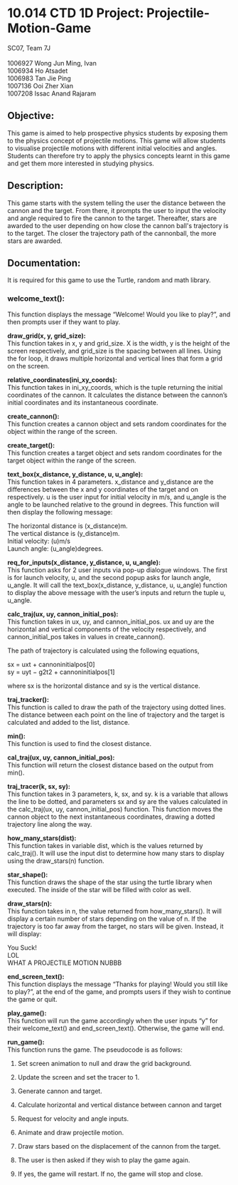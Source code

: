 # 10.014 CTD 1D Project: Projectile-Motion-Game

SC07, Team 7J <br/>  
1006927 Wong Jun Ming, Ivan  <br/>
1006934 Ho Atsadet  <br/>
1006983 Tan Jie Ping  <br/>
1007136 Ooi Zher Xian  <br/>
1007208 Issac Anand Rajaram  <br/>

 
## Objective: <br/>
This game is aimed to help prospective physics students by exposing them to the physics concept of projectile motions. This game will allow students to visualise projectile motions with different initial velocities and angles. Students can therefore try to apply the physics concepts learnt in this game and get them more interested in studying physics. 

## Description: <br/>
This game starts with the system telling the user the distance between the cannon and the target. From there, it prompts the user to input the velocity and angle required to fire the cannon to the target. Thereafter, stars are awarded to the user depending on how close the cannon ball's trajectory is to the target. The closer the trajectory path of the cannonball, the more stars are awarded. 

 

## Documentation: <br/>
It is required for this game to use the Turtle, random and math library. <br/>

 ### welcome_text(): <br/>
This function displays the message “Welcome! Would you like to play?”, and then prompts user if they want to play. <br/>

__draw_grid(x, y, grid_size):__ <br/>
This function takes in x, y and grid_size. X is the width, y is the height of the screen respectively, and grid_size is the spacing between all lines. Using the for loop, it draws multiple horizontal and vertical lines that form a grid on the screen.  <br/>

__relative_coordinates(ini_xy_coords):__ <br/>
This function takes in ini_xy_coords, which is the tuple returning the initial coordinates of the cannon.  It calculates the distance between the cannon’s initial coordinates and its instantaneous coordinate. <br/>

__create_cannon():__ <br/>
This function creates a cannon object and sets random coordinates for the object within the range of the screen. <br/>

__create_target():__ <br/>
This function creates a target object and sets random coordinates for the target object within the range of the screen. <br/>

__text_box(x_distance, y_distance, u, u_angle):__ <br/>
This function takes in 4 parameters. x_distance and y_distance are the differences between the x and y coordinates of the target and on respectively. u is the user input for initial velocity in m/s, and u_angle is the angle to be launched relative to the ground in degrees. This function will then display the following message: <br/>

The horizontal distance is (x_distance)m. <br/>
The vertical distance is (y_distance)m. <br/>
Initial velocity: (u)m/s <br/>
Launch angle: (u_angle)degrees. <br/>

__req_for_inputs(x_distance, y_distance, u, u_angle):__ <br/>
This function asks for 2 user inputs via pop-up dialogue windows. The first is for launch velocity, u, and the second popup asks for launch angle,  u_angle.  It will call the text_box(x_distance, y_distance, u, u_angle) function to display the above message with the user’s inputs and return the tuple u, u_angle. <br/>

__calc_traj(ux, uy, cannon_initial_pos):__ <br/>
This function takes in ux, uy, and cannon_initial_pos. ux and uy are the horizontal and vertical components of the velocity respectively, and cannon_initial_pos takes in values in create_cannon().  <br/>

The path of trajectory is calculated using the following equations,  <br/>

sx = uxt + cannoninitialpos[0] <br/>
sy = uyt − g2t2 + cannoninitialpos[1] <br/>
 
where sx is the horizontal distance and sy is the vertical distance.  

__traj_tracker():__ <br/>
This function is called to draw the path of the trajectory using dotted lines. The distance between each point on the line of trajectory and the target is calculated and added to the list, distance.<br/>

__min():__ <br/>
This function is used to find the closest distance. <br/>

__cal_traj(ux, uy, cannon_initial_pos):__ <br/>
This function will return the closest distance based on the output from min(). <br/>

__traj_tracer(k, sx, sy):__ <br/>
This function takes in 3 parameters, k, sx, and sy. k is a variable that allows the line to be dotted, and parameters sx and sy are the values calculated in the calc_traj(ux, uy, cannon_initial_pos) function. This function moves the cannon object to the next instantaneous coordinates, drawing a dotted trajectory line along the way. <br/>
 
__how_many_stars(dist):__ <br/>
This function takes in variable dist, which is the values returned by calc_traj(). It will use the input dist to determine how many stars to display using the draw_stars(n) function. 

__star_shape():__ <br/>
This function draws the shape of the star using the turtle library when executed. The inside of the star will be filled with color as well. 

__draw_stars(n):__ <br/>
This function takes in n, the value returned from how_many_stars().  It will display a certain number of stars depending on the value of n. If the trajectory is too far away from the target, no stars will be given. Instead, it will display: <br/>

You Suck! <br/>
LOL <br/>
WHAT A PROJECTILE MOTION NUBBB <br/>

__end_screen_text():__ <br/>
This function displays the message “Thanks for playing! Would you still like to play?”, at the end of the game, and prompts users if they wish to continue the game or quit. <br/>

__play_game():__ <br/>
This function will run the game accordingly when the user inputs “y” for their welcome_text() and end_screen_text(). Otherwise, the game will end.  <br/>

 

__run_game():__ <br/>
This function runs the game. The pseudocode is as follows: <br/>

1. Set screen animation to null and draw the grid background. <br/>

2. Update the screen and set the tracer to 1.  <br/>

3. Generate cannon and target. <br/>

4. Calculate horizontal and vertical distance between cannon and target <br/>

5. Request for velocity and angle inputs.  <br/>

6. Animate and draw projectile motion. <br/>

7. Draw stars based on the displacement of the cannon from the target. <br/>

8. The user is then asked if they wish to play the game again.  <br/>

9. If yes, the game will restart. If no, the game will stop and close. <br/>
